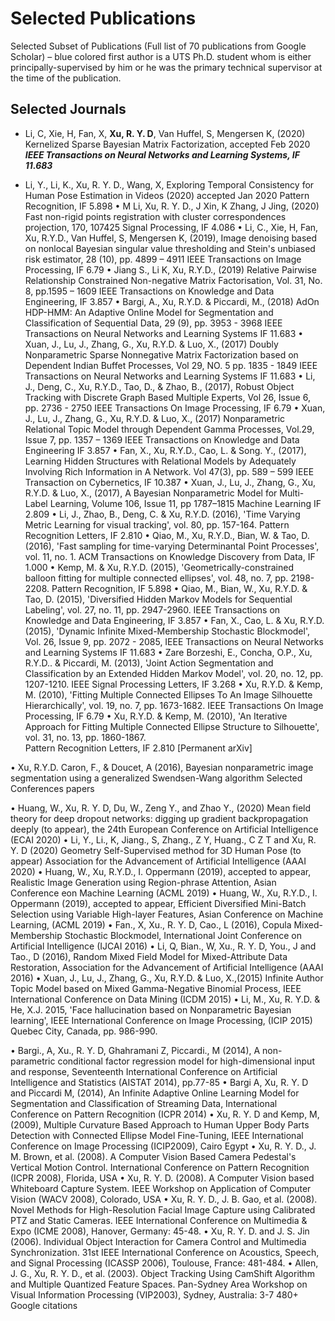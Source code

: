 # Selected Publications

Selected Subset of Publications 
(Full list of 70 publications from Google Scholar) – blue colored first author is a UTS Ph.D. student whom is either principally-supervised by him or he was the primary technical supervisor at the time of the publication. 


## Selected Journals ##

*	Li, C, Xie, H, Fan, X, **Xu, R. Y. D**, Van Huffel, S, Mengersen K, (2020) Kernelized Sparse Bayesian Matrix Factorization, accepted Feb 2020 ***IEEE Transactions on Neural Networks and Learning Systems, IF 11.683***

*	Li, Y., Li, K., Xu, R. Y. D., Wang, X, Exploring Temporal Consistency for Human Pose Estimation in Videos (2020) accepted Jan 2020
Pattern Recognition, IF 5.898
•	M Li, Xu, R. Y. D., J Xin, K Zhang, J Jing, (2020) Fast non-rigid points registration with cluster correspondences projection, 170, 107425
Signal Processing, IF 4.086
•	Li, C., Xie, H, Fan, Xu, R.Y.D., Van Huffel, S, Mengersen K, (2019), Image denoising based on nonlocal Bayesian singular value thresholding and Stein's unbiased risk estimator, 28 (10), pp. 4899 – 4911
IEEE Transactions on Image Processing, IF 6.79
•	Jiang S., Li K, Xu, R.Y.D., (2019) Relative Pairwise Relationship Constrained Non-negative Matrix Factorisation, Vol. 31, No. 8, pp.1595 – 1609
IEEE Transactions on Knowledge and Data Engineering, IF 3.857
•	Bargi, A., Xu, R.Y.D. & Piccardi, M., (2018) AdOn HDP-HMM: An Adaptive Online Model for Segmentation and Classification of Sequential Data, 29 (9), pp. 3953 - 3968	     IEEE Transactions on Neural Networks and Learning Systems IF 11.683
•	Xuan, J., Lu, J., Zhang, G., Xu, R.Y.D. & Luo, X., (2017) Doubly Nonparametric Sparse Nonnegative Matrix Factorization based on Dependent Indian Buffet Processes, 	Vol 29, NO. 5 pp. 1835 - 1849									 IEEE Transactions on Neural Networks and Learning Systems IF 11.683
•	Li, J., Deng, C., Xu, R.Y.D., Tao, D., & Zhao, B., (2017), Robust Object Tracking with Discrete Graph Based Multiple Experts, 	Vol 26, Issue 6, pp. 2736 - 2750		     IEEE Transactions On Image Processing, IF 6.79
•	Xuan, J., Lu, J., Zhang, G., Xu, R.Y.D. & Luo, X., (2017) Nonparametric Relational Topic Model through Dependent Gamma Processes, Vol.29, Issue 7, pp. 1357 – 1369	     IEEE Transactions on Knowledge and Data Engineering IF 3.857
•	Fan, X., Xu, R.Y.D., Cao, L. & Song. Y., (2017), Learning Hidden Structures with Relational Models by Adequately Involving Rich Information in A Network. Vol 47(3), pp. 589 – 599 IEEE Transaction on Cybernetics, IF 10.387
•	Xuan, J., Lu, J., Zhang, G., Xu, R.Y.D. & Luo, X., (2017), A Bayesian Nonparametric Model for Multi-Label Learning,  Volume 106, Issue 11, pp 1787–1815		            Machine Learning IF 2.809
•	Li, J., Zhao, B., Deng, C. & Xu, R.Y.D. (2016), 'Time Varying Metric Learning for visual tracking', vol. 80, pp. 157-164.							 Pattern Recognition Letters, IF 2.810
•	Qiao, M., Xu, R.Y.D., Bian, W. & Tao, D. (2016), 'Fast sampling for time-varying Determinantal Point Processes', vol. 11, no. 1.					      ACM Transactions on Knowledge Discovery from Data, IF 1.000
•	Kemp, M. & Xu, R.Y.D. (2015), 'Geometrically-constrained balloon fitting for multiple connected ellipses', vol. 48, no. 7, pp. 2198-2208.				   Pattern Recognition, IF 5.898
•	Qiao, M., Bian, W., Xu, R.Y.D. & Tao, D. (2015), 'Diversified Hidden Markov Models for Sequential Labeling', vol. 27, no. 11, pp. 2947-2960.				     IEEE Transactions on Knowledge and Data Engineering,  IF 3.857
•	Fan, X., Cao, L. & Xu, R.Y.D. (2015), 'Dynamic Infinite Mixed-Membership Stochastic Blockmodel', Vol. 26, Issue 9, pp. 2072 - 2085, 					     IEEE Transactions on Neural Networks and Learning Systems IF 11.683
•	Zare Borzeshi, E., Concha, O.P., Xu, R.Y.D.. & Piccardi, M. (2013), 'Joint Action Segmentation and Classification by an Extended Hidden Markov Model', vol. 20, no. 12, pp. 1207-1210.									     IEEE Signal Processing Letters, IF 3.268
•	Xu, R.Y.D. & Kemp, M. (2010), 'Fitting Multiple Connected Ellipses To An Image Silhouette Hierarchically', vol. 19, no. 7, pp. 1673-1682.
IEEE Transactions On Image Processing, IF 6.79
•	Xu, R.Y.D. & Kemp, M. (2010), 'An Iterative Approach for Fitting Multiple Connected Ellipse Structure to Silhouette', vol. 31, no. 13, pp. 1860-1867. 	
Pattern Recognition Letters, IF 2.810
[Permanent arXiv]


•	Xu, R.Y.D. Caron, F., & Doucet, A (2016), Bayesian nonparametric image segmentation using a generalized Swendsen-Wang algorithm
Selected Conferences papers

•	Huang, W., Xu, R. Y. D, Du, W., Zeng Y., and Zhao Y., (2020) Mean field theory for deep dropout networks: digging up gradient backpropagation deeply (to appear), the 24th European Conference on Artificial Intelligence (ECAI 2020)
•	Li, Y., Li., K, Jiang., S, Zhang., Z Y, Huang., C Z T and Xu, R. Y. D (2020) Geometry Self-Supervised method for 3D Human Pose (to appear) Association for the Advancement of Artificial Intelligence (AAAI 2020)
•	Huang, W., Xu, R.Y.D., I. Oppermann (2019), accepted to appear, Realistic Image Generation using Region-phrase Attention, Asian Conference eon Machine Learning (ACML 2019)
•	Huang, W.,  Xu, R.Y.D., I. Oppermann (2019), accepted to appear, Efficient Diversified Mini-Batch Selection using Variable High-layer Features, Asian Conference on Machine Learning, (ACML 2019)
•	Fan., X, Xu., R. Y. D, Cao., L (2016), Copula Mixed-Membership Stochastic Blockmodel, International Joint Conference on Artificial Intelligence (IJCAI 2016) 
•	Li, Q, Bian., W, Xu., R. Y. D, You., J and Tao., D (2016), Random Mixed Field Model for Mixed-Attribute Data Restoration, Association for the Advancement of Artificial Intelligence (AAAI 2016) 
•	Xuan, J., Lu, J., Zhang, G., Xu, R.Y.D. & Luo, X.,(2015) Infinite Author Topic Model based on Mixed Gamma-Negative Binomial Process, IEEE International Conference on Data Mining (ICDM 2015) 
•	Li, M., Xu, R. Y.D. & He, X.J. 2015, 'Face hallucination based on Nonparametric Bayesian learning', IEEE International Conference on Image Processing, (ICIP 2015) Quebec City, Canada, pp. 986-990.

•	Bargi., A, Xu., R. Y. D, Ghahramani Z, Piccardi., M (2014), A non-parametric conditional factor regression model for high-dimensional input and response, Seventeenth International Conference on Artificial Intelligence and Statistics (AISTAT 2014), pp.77-85 
•	Bargi A, Xu, R. Y. D and Piccardi M, (2014), An Infinite Adaptive Online Learning Model for Segmentation and Classification of Streaming Data, International Conference on Pattern Recognition (ICPR 2014)
•	Xu, R. Y. D and Kemp, M, (2009), Multiple Curvature Based Approach to Human Upper Body Parts Detection with Connected Ellipse Model Fine-Tuning, IEEE International Conference on Image Processing (ICIP2009), Cairo Egypt
•	Xu, R. Y. D., J. M. Brown, et al. (2008). A Computer Vision Based Camera Pedestal's Vertical Motion Control. International Conference on Pattern Recognition (ICPR 2008), Florida, USA
•	Xu, R. Y. D. (2008). A Computer Vision based Whiteboard Capture System. IEEE Workshop on Application of Computer Vision (WACV 2008), Colorado, USA
•	Xu, R. Y. D., J. B. Gao, et al. (2008). Novel Methods for High-Resolution Facial Image Capture using Calibrated PTZ and Static Cameras. IEEE International Conference on Multimedia & Expo (ICME 2008), Hanover, Germany: 45-48.
•	Xu, R. Y. D. and J. S. Jin (2006). Individual Object Interaction for Camera Control and Multimedia Synchronization. 31st IEEE International Conference on Acoustics, Speech, and Signal Processing (ICASSP 2006), Toulouse, France: 481-484.
•	Allen, J. G., Xu, R. Y. D., et al. (2003). Object Tracking Using CamShift Algorithm and Multiple Quantized Feature Spaces. Pan-Sydney Area Workshop on Visual Information Processing (VIP2003), Sydney, Australia: 3-7 480+ Google citations


